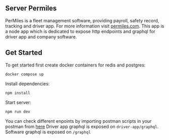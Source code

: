 ## Server Permiles

PerMiles is a fleet management software, providing payroll, safety record, tracking and driver app. For more information visit [permiles.com](https://permiles.com).
This app is a node app which is dedicated to expose http endpoints and graphql for driver app and company software.

## Get Started

To get started first create docker containers for redis and postgres:

```shell
docker compose up
```

Install dependencies:

```shell
npm install
```

Start server:

```shell
npm run dev
```

You can check different enpoints by importing postman scripts in your postman from [here](https://github.com/GurinderRawala/server-permiles/tree/main/scripts/postman)
Driver app graphql is exposed on `driver-app/graphql`.
Software graphql is exposed on `/graphql`
